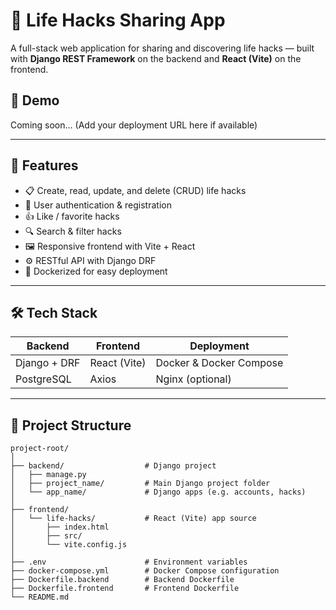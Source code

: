 # 🧠 Life Hacks Sharing App

A full-stack web application for sharing and discovering life hacks — built with **Django REST Framework** on the backend and **React (Vite)** on the frontend.

## 🔗 Demo

Coming soon... (Add your deployment URL here if available)

---

## 🚀 Features

- 📋 Create, read, update, and delete (CRUD) life hacks
- 🔐 User authentication & registration
- 👍 Like / favorite hacks
- 🔍 Search & filter hacks
- 🖼️ Responsive frontend with Vite + React
- ⚙️ RESTful API with Django DRF
- 🐳 Dockerized for easy deployment

---

## 🛠️ Tech Stack

| Backend         | Frontend    | Deployment          |
|----------------|-------------|---------------------|
| Django + DRF    | React (Vite) | Docker & Docker Compose |
| PostgreSQL      | Axios       | Nginx (optional)    |

---

## 📁 Project Structure

```
project-root/
│
├── backend/                  # Django project
│   ├── manage.py
│   ├── project_name/         # Main Django project folder
│   └── app_name/             # Django apps (e.g. accounts, hacks)
│
├── frontend/
│   └── life-hacks/           # React (Vite) app source
│       ├── index.html
│       ├── src/
│       └── vite.config.js
│
├── .env                      # Environment variables
├── docker-compose.yml        # Docker Compose configuration
├── Dockerfile.backend        # Backend Dockerfile
├── Dockerfile.frontend       # Frontend Dockerfile
└── README.md
```

